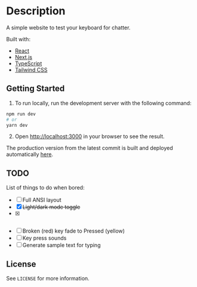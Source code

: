 # Description

A simple website to test your keyboard for chatter.

Built with:

* [React](https://reactjs.org/)
* [Next.js](https://nextjs.org/)
* [TypeScript](https://www.typescriptlang.org/)
* [Tailwind CSS](https://tailwindcss.com/)

## Getting Started

1. To run locally, run the development server with the following command:

```bash
npm run dev
# or
yarn dev
```

2. Open [http://localhost:3000](http://localhost:3000) in your browser to see the result.

The production version from the latest commit is built and deployed automatically [here](https://keyboard.dmitrijs.lv).

## TODO

List of things to do when bored:
- [ ] Full ANSI layout
- [x] ~~Light/dark mode toggle~~
- [X] ~~~Save settings to `localStorage`~~~
- [ ] Broken (red) key fade to Pressed (yellow)
- [ ] Key press sounds
- [ ] Generate sample text for typing

## License

See `LICENSE` for more information.
